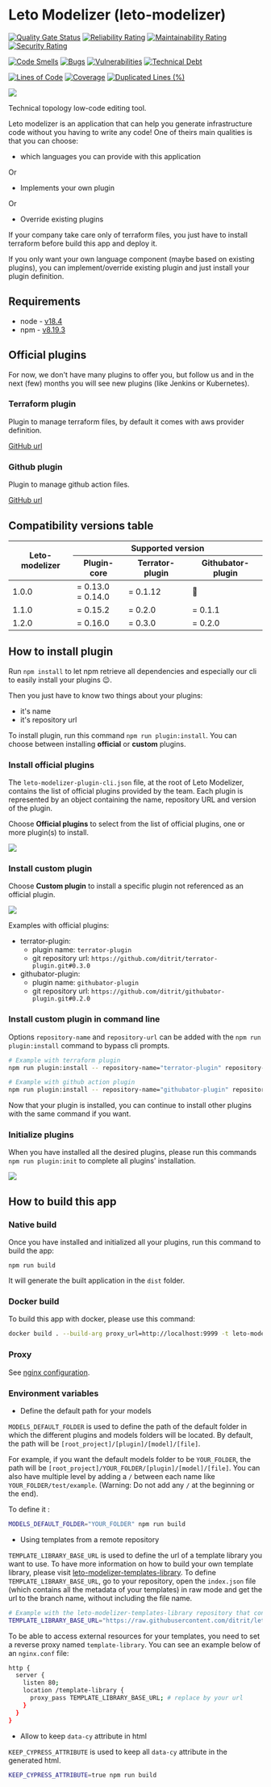 # Leto Modelizer (leto-modelizer)

[![Quality Gate Status](https://sonarcloud.io/api/project_badges/measure?project=ditrit_leto-modelizer&metric=alert_status)](https://sonarcloud.io/summary/overall?id=ditrit_leto-modelizer)
[![Reliability Rating](https://sonarcloud.io/api/project_badges/measure?project=ditrit_leto-modelizer&metric=reliability_rating)](https://sonarcloud.io/summary/overall?id=ditrit_leto-modelizer)
[![Maintainability Rating](https://sonarcloud.io/api/project_badges/measure?project=ditrit_leto-modelizer&metric=sqale_rating)](https://sonarcloud.io/summary/overall?id=ditrit_leto-modelizer)
[![Security Rating](https://sonarcloud.io/api/project_badges/measure?project=ditrit_leto-modelizer&metric=security_rating)](https://sonarcloud.io/summary/overall?id=ditrit_leto-modelizer)

[![Code Smells](https://sonarcloud.io/api/project_badges/measure?project=ditrit_leto-modelizer&metric=code_smells)](https://sonarcloud.io/summary/overall?id=ditrit_leto-modelizer)
[![Bugs](https://sonarcloud.io/api/project_badges/measure?project=ditrit_leto-modelizer&metric=bugs)](https://sonarcloud.io/summary/overall?id=ditrit_leto-modelizer)
[![Vulnerabilities](https://sonarcloud.io/api/project_badges/measure?project=ditrit_leto-modelizer&metric=vulnerabilities)](https://sonarcloud.io/summary/overall?id=ditrit_leto-modelizer)
[![Technical Debt](https://sonarcloud.io/api/project_badges/measure?project=ditrit_leto-modelizer&metric=sqale_index)](https://sonarcloud.io/summary/overall?id=ditrit_leto-modelizer)

[![Lines of Code](https://sonarcloud.io/api/project_badges/measure?project=ditrit_leto-modelizer&metric=ncloc)](https://sonarcloud.io/summary/overall?id=ditrit_leto-modelizer)
[![Coverage](https://sonarcloud.io/api/project_badges/measure?project=ditrit_leto-modelizer&metric=coverage)](https://sonarcloud.io/summary/overall?id=ditrit_leto-modelizer)
[![Duplicated Lines (%)](https://sonarcloud.io/api/project_badges/measure?project=ditrit_leto-modelizer&metric=duplicated_lines_density)](https://sonarcloud.io/summary/overall?id=ditrit_leto-modelizer)

[![](https://dcbadge.vercel.app/api/server/zkKfj9gj2C?style=flat&theme=default-inverted)](https://discord.gg/zkKfj9gj2C)


Technical topology low-code editing tool.

Leto modelizer is an application that can help you generate infrastructure code without you having to write any code!
One of theirs main qualities is that you can choose:


- which languages you can provide with this application

Or

- Implements your own plugin

Or

- Override existing plugins

If your company take care only of terraform files, you just have to install terraform before build this app and deploy it.

If you only want your own language component (maybe based on existing plugins), you can implement/override existing plugin and just install your plugin definition.

## Requirements

* node - [v18.4](https://nodejs.org/en/blog/release/v18.4.0)
* npm - [v8.19.3](https://www.npmjs.com/package/npm/v/8.19.3)

## Official plugins

For now, we don't have many plugins to offer you, but follow us and in the next (few) months you will see new plugins (like Jenkins or Kubernetes).

### Terraform plugin

Plugin to manage terraform files, by default it comes with aws provider definition.

[GitHub url](https://github.com/ditrit/terrator-plugin#0.3.0)

### Github plugin

Plugin to manage github action files.

[GitHub url](https://github.com/ditrit/githubator-plugin#0.2.0)

## Compatibility versions table

<table>
  <thead>
    <tr>
      <th rowspan="2">Leto-modelizer</th>
      <th colspan="3">Supported version</th>
    </tr>
    <tr>
      <th>Plugin-core</th>
      <th>Terrator-plugin</th>
      <th>Githubator-plugin</th>
    </tr>
  </thead>
  <tbody>
    <tr>
      <td>1.0.0</td>
      <td>= 0.13.0<br>= 0.14.0</br></td>
      <td>= 0.1.12</td>
      <td>🚫</td>
    </tr>
    <tr>
      <td>1.1.0</td>
      <td>= 0.15.2</td>
      <td>= 0.2.0</td>
      <td>= 0.1.1</td>
    </tr>
    <tr>
      <td>1.2.0</td>
      <td>= 0.16.0</td>
      <td>= 0.3.0</td>
      <td>= 0.2.0</td>
    </tr>
  </tbody>
</table>

## How to install plugin

Run `npm install` to let npm retrieve all dependencies and especially our cli to easily install your plugins 😉.

Then you just have to know two things about your plugins:
- it's name
- it's repository url

To install plugin, run this command `npm run plugin:install`.
You can choose between installing __official__ or __custom__ plugins.

### Install official plugins

The `leto-modelizer-plugin-cli.json` file, at the root of Leto Modelizer, contains the list of official plugins provided by the team. Each plugin is represented by an object containing the name, repository URL and version of the plugin.

Choose __Official plugins__ to select from the list of official plugins, one or more plugin(s) to install.

![](docs/plugin-install-official.gif)

### Install custom plugin

Choose __Custom plugin__ to install a specific plugin not referenced as an official plugin.

![](docs/plugin-install-custom.gif)

Examples with official plugins:
- terrator-plugin: 
  - plugin name: `terrator-plugin`
  - git repository url: `https://github.com/ditrit/terrator-plugin.git#0.3.0`
- githubator-plugin: 
  - plugin name: `githubator-plugin`
  - git repository url: `https://github.com/ditrit/githubator-plugin.git#0.2.0`

### Install custom plugin in command line

Options `repository-name` and `repository-url` can be added with the `npm run plugin:install` command to bypass cli prompts.

```bash
# Example with terraform plugin
npm run plugin:install -- repository-name="terrator-plugin" repository-url="https://github.com/ditrit/terrator-plugin.git#0.3.0"

# Example with github action plugin
npm run plugin:install -- repository-name="githubator-plugin" repository-url="https://github.com/ditrit/githubator-plugin.git#0.2.0"
```

Now that your plugin is installed, you can continue to install other plugins with the same command if you want.

### Initialize plugins


When you have installed all the desired plugins, please run this commands `npm run plugin:init` to complete all plugins' installation.

![](docs/plugin-init.png)

## How to build this app

### Native build

Once you have installed and initialized all your plugins, run this command to build the app:

```
npm run build
```

It will generate the built application in the `dist` folder.

### Docker build

To build this app with docker, please use this command:
```bash
docker build . --build-arg proxy_url=http://localhost:9999 -t leto-modelizer
```

### Proxy

See [nginx configuration](nginx.conf).

### Environment variables

* Define the default path for your models

`MODELS_DEFAULT_FOLDER` is used to define the path of the default folder in which the different plugins and models folders will be located.
By default, the path will be `[root_project]/[plugin]/[model]/[file]`.

For example, if you want the default models folder to be `YOUR_FOLDER`, the path will be `[root_project]/YOUR_FOLDER/[plugin]/[model]/[file]`.
You can also have multiple level by adding a `/` between each name like `YOUR_FOLDER/test/example`. (Warning: Do not add any `/` at the beginning or the end).

To define it :

```bash
MODELS_DEFAULT_FOLDER="YOUR_FOLDER" npm run build
```

* Using templates from a remote repository

`TEMPLATE_LIBRARY_BASE_URL` is used to define the url of a template library you want to use. To have more information on how to build your own template library, please visit [leto-modelizer-templates-library](https://github.com/ditrit/leto-modelizer-templates-library). To define `TEMPLATE_LIBRARY_BASE_URL`, go to your repository, open the `index.json` file (which contains all the metadata of your templates) in raw mode and get the url to the branch name, without including the file name.


```bash
# Example with the leto-modelizer-templates-library repository that contains all default templates for leto-modelizer.
TEMPLATE_LIBRARY_BASE_URL="https://raw.githubusercontent.com/ditrit/leto-modelizer-templates-library/main" npm run build
```

To be able to access external resources for your templates, you need to set a reverse proxy named `template-library`. You can see an example below of an `nginx.conf` file:

```bash
http {
  server {
    listen 80;
    location /template-library {
      proxy_pass TEMPLATE_LIBRARY_BASE_URL; # replace by your url
    }
  }
}
```

* Allow to keep `data-cy` attribute in html

`KEEP_CYPRESS_ATTRIBUTE` is used to keep all `data-cy` attribute in the generated html.

```bash
KEEP_CYPRESS_ATTRIBUTE=true npm run build
```
